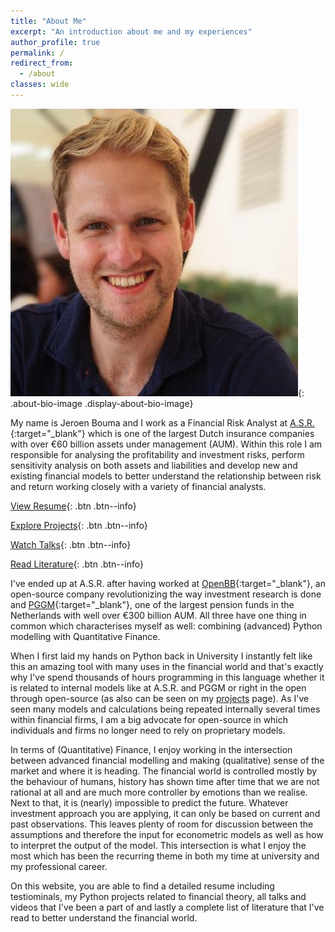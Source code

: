 ```yaml
---
title: "About Me"
excerpt: "An introduction about me and my experiences"
author_profile: true
permalink: /
redirect_from:
  - /about
classes: wide
---
```


![Bio Image](/assets/images/default/bio-photo.jpg){: .about-bio-image .display-about-bio-image}

My name is Jeroen Bouma and I work as a Financial Risk Analyst at [A.S.R.](https://www.asrnl.com/){:target="_blank"} which is one of the largest Dutch insurance companies with over €60 billion assets under management (AUM). Within this role I am responsible for analysing the profitability and investment risks, perform sensitivity analysis on both assets and liabilities and develop new and existing financial models to better understand the relationship between risk and return working closely with a variety of financial analysts.

<div class="about-row">
<div markdown="1" class="about-buttons-column">

[View Resume](/resume){: .btn .btn--info}

</div>
<div markdown="1" class="about-buttons-column">

[Explore Projects](/projects){: .btn .btn--info}

</div>
<div markdown="1" class="about-buttons-column">

[Watch Talks](/talks){: .btn .btn--info} 

</div>
<div markdown="1" class="about-buttons-column">

[Read Literature](/literature){: .btn .btn--info}

</div>
</div>

I've ended up at A.S.R. after having worked at [OpenBB](https://openbb.co/){:target="_blank"}, an open-source company revolutionizing the way investment research is done and [PGGM](https://www.pggm.nl/en/){:target="_blank"}, one of the largest pension funds in the Netherlands with well over €300 billion AUM.  All three have one thing in common which characterises myself as well: combining (advanced) Python modelling with Quantitative Finance.

When I first laid my hands on Python back in University I instantly felt like this an amazing tool with many uses in the financial world and that's exactly why I've spend thousands of hours programming in this language whether it is related to internal models like at A.S.R. and PGGM or right in the open through open-source (as also can be seen on my [projects](/projects) page). As I've seen many models and calculations being repeated internally several times within financial firms, I am a big advocate for open-source in which individuals and firms no longer need to rely on proprietary models.

In terms of (Quantitative) Finance, I enjoy working in the intersection between advanced financial modelling and making (qualitative) sense of the market and where it is heading. The financial world is controlled mostly by the behaviour of humans, history has shown time after time that we are not rational at all and are much more controller by emotions than we realise. Next to that, it is (nearly) impossible to predict the future. Whatever investment approach you are applying, it can only be based on current and past observations. This leaves plenty of room for discussion between the assumptions and therefore the input for econometric models as well as how to interpret the output of the model. This intersection is what I enjoy the most which has been the recurring theme in both my time at university and my professional career.

On this website, you are able to find a detailed resume including testiominals, my Python projects related to financial theory, all talks and videos that I've been a part of and lastly a complete list of literature that I've read to better understand the financial world.

